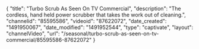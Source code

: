 {
    "title": "Turbo Scrub As Seen On TV Commercial",
    "description": "The cordless, hand held power scrubber that takes the work out of cleaning.",
    "channelid": "85595586",
    "videoid": "87622072",
    "date_created": "1491950067",
    "date_modified": "1491952544",
    "type": "captivate",
    "layout": "channelVideo",
    "url": "\/seasonal\/turbo-scrub-as-seen-on-tv-commercial\/85595586-87622072"
}